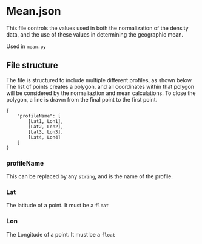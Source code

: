 # Mean.json
This file controls the values used in both the normalization of the density data, and the use of these values in determining the geographic mean. 

Used in `mean.py`

## File structure
The file is structured to include multiple different profiles, as shown below. The list of points creates a polygon, and all coordinates within that polygon will be considered by the normaliaztion and mean calculations. To close the polygon, a line is drawn from the final point to the first point. 

```
{
    "profileName": [
        [Lat1, Lon1],
        [Lat2, Lon2],
        [Lat3, Lon3],
        [Lat4, Lon4]
    ]    
}
```

### profileName
This can be replaced by any `string`, and is the name of the profile. 

### Lat
The latitude of a point. It must be a `float`


### Lon
The Longitude of a point. It must be a `float`